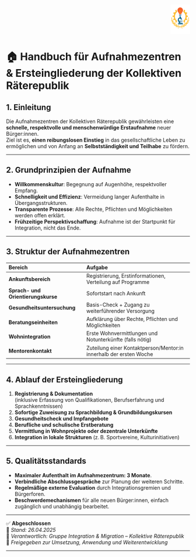 <p align="right">
  <img src="https://raw.githubusercontent.com/hades-dux/Kollektive-Raeterepublik/main/Meta_und_Systemstruktur/logo_offiziell.png" alt="Logo der Kollektiven Räterepublik" height="80">
</p>

# 🏠 Handbuch für Aufnahmezentren & Ersteingliederung der Kollektiven Räterepublik
<!--
Autor: Fabio Weidner
Version: 1.0
Sektion: Integration & Migration
Veröffentlichung: April 2025
-->

## 1. Einleitung

Die Aufnahmezentren der Kollektiven Räterepublik gewährleisten eine **schnelle, respektvolle und menschenwürdige Erstaufnahme** neuer Bürger:innen.  
Ziel ist es, **einen reibungslosen Einstieg** in das gesellschaftliche Leben zu ermöglichen und von Anfang an **Selbstständigkeit und Teilhabe** zu fördern.

---

## 2. Grundprinzipien der Aufnahme

- **Willkommenskultur**: Begegnung auf Augenhöhe, respektvoller Empfang.
- **Schnelligkeit und Effizienz**: Vermeidung langer Aufenthalte in Übergangsstrukturen.
- **Transparente Prozesse**: Alle Rechte, Pflichten und Möglichkeiten werden offen erklärt.
- **Frühzeitige Perspektivschaffung**: Aufnahme ist der Startpunkt für Integration, nicht das Ende.

---

## 3. Struktur der Aufnahmezentren

| Bereich | Aufgabe |
|:---|:---|
| **Ankunftsbereich** | Registrierung, Erstinformationen, Verteilung auf Programme |
| **Sprach- und Orientierungskurse** | Sofortstart nach Ankunft |
| **Gesundheitsuntersuchung** | Basis-Check + Zugang zu weiterführender Versorgung |
| **Beratungseinheiten** | Aufklärung über Rechte, Pflichten und Möglichkeiten |
| **Wohnintegration** | Erste Wohnvermittlungen und Notunterkünfte (falls nötig) |
| **Mentorenkontakt** | Zuteilung einer Kontaktperson/Mentor:in innerhalb der ersten Woche |

---

## 4. Ablauf der Ersteingliederung

1. **Registrierung & Dokumentation**  
   (inklusive Erfassung von Qualifikationen, Berufserfahrung und Sprachkenntnissen)
2. **Sofortige Zuweisung zu Sprachbildung & Grundbildungskursen**
3. **Gesundheitscheck und Impfangebote**
4. **Berufliche und schulische Erstberatung**
5. **Vermittlung in Wohnprojekte oder dezentrale Unterkünfte**
6. **Integration in lokale Strukturen** (z. B. Sportvereine, Kulturinitiativen)

---

## 5. Qualitätsstandards

- **Maximaler Aufenthalt im Aufnahmezentrum: 3 Monate**.
- **Verbindliche Abschlussgespräche** zur Planung der weiteren Schritte.
- **Regelmäßige externe Evaluation** durch Integrationsgremien und Bürgerforen.
- **Beschwerdemechanismen** für alle neuen Bürger:innen, einfach zugänglich und unabhängig bearbeitet.

---

✅ **Abgeschlossen**  
📅 *Stand: 26.04.2025*  
🏩 *Verantwortlich: Gruppe Integration & Migration – Kollektive Räterepublik*  
🔐 *Freigegeben zur Umsetzung, Anwendung und Weiterentwicklung*

---

